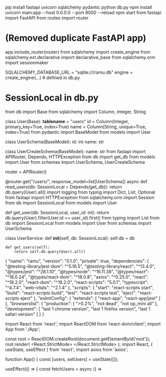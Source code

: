 pip install fastapi uvicorn sqlalchemy pydantic
python db.py
npm install
uvicorn main:app --host 0.0.0.0 --port 8000 --reload
npm start
from fastapi import FastAPI
from routes import router

# (Removed duplicate FastAPI app)
app.include_router(router)
from sqlalchemy import create_engine
from sqlalchemy.ext.declarative import declarative_base
from sqlalchemy.orm import sessionmaker

SQLALCHEMY_DATABASE_URL = "sqlite:///ramu.db"
engine = create_engine(...)  # defined in db.py
# SessionLocal in db.py
from db import Base
from sqlalchemy import Column, Integer, String

class User(Base):
    __tablename__ = "users"
    id = Column(Integer, primary_key=True, index=True)
    name = Column(String, unique=True, index=True)
from pydantic import BaseModel
from models import User

class UserSchema(BaseModel):
    id: int
    name: str

class UserCreateSchema(BaseModel):
    name: str
from fastapi import APIRouter, Depends, HTTPException
from db import get_db
from models import User
from schemas import UserSchema, UserCreateSchema

router = APIRouter()

@router.get("/users/", response_model=list[UserSchema])
async def read_users(db: SessionLocal = Depends(get_db)):
    return db.query(User).all()
import logging
from typing import Dict, List, Optional
from fastapi import HTTPException
from sqlalchemy.orm import Session
from db import SessionLocal
from models import User

def get_user(db: SessionLocal, user_id: int):
    return db.query(User).filter(User.id == user_id).first()
from typing import List
from db import SessionLocal
from models import User
from schemas import UserSchema

class UserService:
    def __init__(self, db: SessionLocal):
        self.db = db

    def get_users(self):
        return self.db.query(User).all()
{
  "name": "ramu",
  "version": "0.1.0",
  "private": true,
  "dependencies": {
    "@testing-library/jest-dom": "^5.16.5",
    "@testing-library/react": "^13.4.0",
    "@types/jest": "^28.1.10",
    "@types/node": "^16.11.38",
    "@types/react": "^18.0.24",
    "@types/react-dom": "^18.0.8",
    "axios": "^0.25.0",
    "react": "^18.2.0",
    "react-dom": "^18.2.0",
    "react-scripts": "5.0.1",
    "typescript": "^4.7.4",
    "web-vitals": "^2.1.4"
  },
  "scripts": {
    "start": "react-scripts start",
    "build": "react-scripts build",
    "test": "react-scripts test",
    "eject": "react-scripts eject"
  },
  "eslintConfig": {
    "extends": [
      "react-app",
      "react-app/jest"
    ]
  },
  "browserslist": {
    "production": [
      ">0.2%",
      "not dead",
      "not op_mini all"
    ],
    "development": [
      "last 1 chrome version",
      "last 1 firefox version",
      "last 1 safari version"
    ]
  }
}
<!DOCTYPE html>
<html lang="en">
<head>
    <meta charset="UTF-8">
    <meta name="viewport" content="width=device-width, initial-scale=1.0">
    <title>Ramu</title>
</head>
<body>
    <div id="root"></div>
</body>
</html>
import React from 'react';
import ReactDOM from 'react-dom/client';
import App from './App';

const root = ReactDOM.createRoot(document.getElementById('root'));
root.render(
  <React.StrictMode>
    <App />
  </React.StrictMode>
);
import React, { useState, useEffect } from 'react';
import axios from 'axios';

function App() {
  const [users, setUsers] = useState([]);

  useEffect(() => {
    const fetchUsers = async () =>
